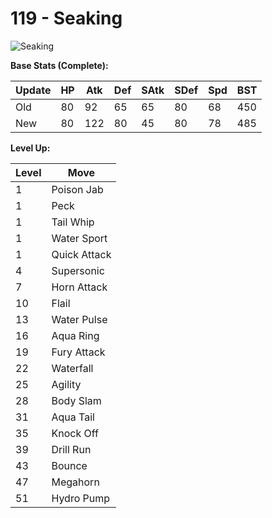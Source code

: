 # 119 - Seaking
![][119]

**Base Stats (Complete):**

Update | HP | Atk | Def | SAtk | SDef | Spd | BST
---    | ---| --- | --- | ---  | ---  | --- | ---
Old    | 80 |  92 |  65 |  65  |  80  |  68  |  450
New    | 80 |  122 |  80 |  45  |  80  |  78  |  485

**Level Up:**

Level | Move
---   | ---
  1   | Poison Jab
  1   | Peck
  1   | Tail Whip
  1   | Water Sport
  1   | Quick Attack
  4   | Supersonic
  7   | Horn Attack
 10   | Flail
 13   | Water Pulse
 16   | Aqua Ring
 19   | Fury Attack
 22   | Waterfall
 25   | Agility
 28   | Body Slam
 31   | Aqua Tail
 35   | Knock Off
 39   | Drill Run
 43   | Bounce
 47   | Megahorn
 51   | Hydro Pump



[119]: https://raw.githubusercontent.com/PokeAPI/sprites/master/sprites/pokemon/119.png "Seaking"
